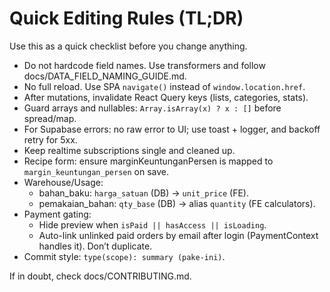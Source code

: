 # Quick Editing Rules (TL;DR)

Use this as a quick checklist before you change anything.

- Do not hardcode field names. Use transformers and follow docs/DATA_FIELD_NAMING_GUIDE.md.
- No full reload. Use SPA `navigate()` instead of `window.location.href`.
- After mutations, invalidate React Query keys (lists, categories, stats).
- Guard arrays and nullables: `Array.isArray(x) ? x : []` before spread/map.
- For Supabase errors: no raw error to UI; use toast + logger, and backoff retry for 5xx.
- Keep realtime subscriptions single and cleaned up.
- Recipe form: ensure marginKeuntunganPersen is mapped to `margin_keuntungan_persen` on save.
- Warehouse/Usage:
  - bahan_baku: `harga_satuan` (DB) -> `unit_price` (FE).
  - pemakaian_bahan: `qty_base` (DB) -> alias `quantity` (FE calculators).
- Payment gating:
  - Hide preview when `isPaid || hasAccess || isLoading`.
  - Auto-link unlinked paid orders by email after login (PaymentContext handles it). Don’t duplicate.
- Commit style: `type(scope): summary (pake-ini)`.

If in doubt, check docs/CONTRIBUTING.md.

